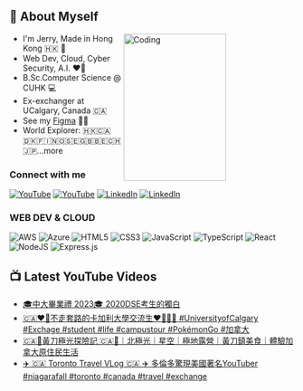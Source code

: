 ## 🤤 About Myself

<a href="https://leetcode.com/lalalam123">
<img align="right" alt="Coding" height="260" src="https://leetcard.jacoblin.cool/lalalam123?theme=unicorn" target="_blank" rel="noopener noreferrer" width="60%">
</a>

- I'm Jerry, Made in Hong Kong 🇭🇰 🍁
- Web Dev, Cloud, Cyber Security, A.I. ❤️‍🔥
- B.Sc.Computer Science @ CUHK 💻
- Ex-exchanger at UCalgary, Canada 🇨🇦
- See my <a href="https://www.figma.com/@chansiklam_hi" target="_blank" rel="noopener noreferrer">Figma</a> 🧑‍🎨
- World Explorer: 🇭🇰🇨🇦🇩🇰🇫🇮🇳🇴🇸🇪🇬🇧🇧🇪🇨🇭🇯🇵...more

### Connect with me

[![YouTube](https://img.shields.io/badge/YouTube-%23FF0000.svg?style=for-the-badge&logo=YouTube&logoColor=white)](https://www.youtube.com/@chansiklam_hi#gh-light-mode-only)
[![YouTube](https://img.shields.io/badge/YouTube-%23FF0000.svg?style=for-the-badge&logo=YouTube&logoColor=white)](https://www.youtube.com/@chansiklam_hi#gh-dark-mode-only)
[![LinkedIn](https://img.shields.io/badge/linkedin-%230077B5.svg?style=for-the-badge&logo=linkedin&logoColor=white)](https://www.linkedin.com/in/chan-sik-lam/#gh-light-mode-only)
[![LinkedIn](https://img.shields.io/badge/linkedin-%230077B5.svg?style=for-the-badge&logo=linkedin&logoColor=white)](https://www.linkedin.com/in/chan-sik-lam/#gh-dark-mode-only)

### WEB DEV & CLOUD
![AWS](https://img.shields.io/badge/AWS-%23FF9900.svg?style=for-the-badge&logo=amazon-aws&logoColor=white)
![Azure](https://img.shields.io/badge/azure-%230072C6.svg?style=for-the-badge&logo=microsoftazure&logoColor=white)
![HTML5](https://img.shields.io/badge/html5-%23E34F26.svg?style=for-the-badge&logo=html5&logoColor=white)
![CSS3](https://img.shields.io/badge/css3-%231572B6.svg?style=for-the-badge&logo=css3&logoColor=white)
![JavaScript](https://img.shields.io/badge/javascript-%23323330.svg?style=for-the-badge&logo=javascript&logoColor=%23F7DF1E)
![TypeScript](https://img.shields.io/badge/typescript-%23007ACC.svg?style=for-the-badge&logo=typescript&logoColor=white)
![React](https://img.shields.io/badge/react-%2320232a.svg?style=for-the-badge&logo=react&logoColor=%2361DAFB)
![NodeJS](https://img.shields.io/badge/node.js-6DA55F?style=for-the-badge&logo=node.js&logoColor=white)
![Express.js](https://img.shields.io/badge/express.js-%23404d59.svg?style=for-the-badge&logo=express&logoColor=%2361DAFB)
  
## 📺 Latest YouTube Videos

<!-- YOUTUBE:START -->
- [🎓中大畢業禮 2023🎓 2020DSE考生的獨白](https://www.youtube.com/watch?v=1cXGKkuAerM)
- [🇨🇦❤️‍🔥不走套路的卡加利大學交流生❤️‍🔥🇨🇦 #UniversityofCalgary #Exchage #student #life #campustour #PokémonGo #加拿大](https://www.youtube.com/watch?v=fcf9pkJfDRg)
- [🇨🇦🍁黃刀極光探險記 🇨🇦🍁｜北極光｜星空｜極地露營｜黃刀鎮美食｜體驗加拿大原住民生活](https://www.youtube.com/watch?v=bezExhejpK4)
- [✈️ 🇨🇦 Toronto Travel VLog 🇨🇦 ✈️   多倫多驚現美國著名YouTuber #niagarafall #toronto #canada #travel #exchange](https://www.youtube.com/watch?v=zs39mt_Ul_I)
<!-- YOUTUBE:END -->
